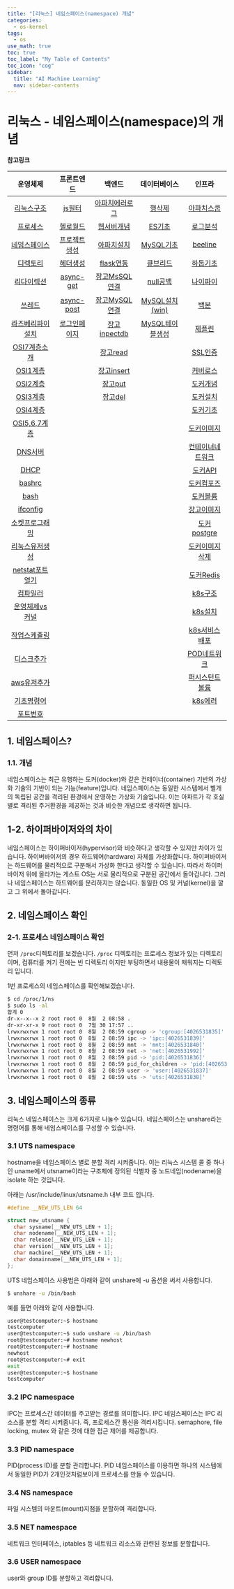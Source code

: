 ```yaml
---
title: "[리눅스] 네임스페이스(namespace) 개념" 
categories:
  - os-kernel
tags:
  - os
use_math: true
toc: true
toc_label: "My Table of Contents"
toc_icon: "cog"
sidebar:
  title: "AI Machine Learning"
  nav: sidebar-contents
---
```


# 리눅스 - 네임스페이스(namespace)의 개념


**참고링크**

| 운영체제 | 프론트엔드 | 백엔드 | 데이터베이스| 인프라 |
|:------:|:------:|:------:|:------:|:------:|
|[리눅스구조](https://losskatsu.github.io/os-kernel/os-linux-structure) | [js필터](https://losskatsu.github.io/frontend/js-map-reduce-filter/) | [아파치에러로그](https://losskatsu.github.io/it-infra/apache-error-log/) | [행삭제](https://losskatsu.github.io/it-infra/sqldelete/) | [아파치스쿱](https://losskatsu.github.io/it-infra/sqoop/) |
|[프로세스](https://losskatsu.github.io/os-kernel/os-process/) | [헬로월드](https://losskatsu.github.io/frontend/react-helloworld/) | [웹서버개념](https://losskatsu.github.io/it-infra/webserver/) | [ES기초](https://losskatsu.github.io/it-infra/es-basic/) | [로그분석](https://losskatsu.github.io/it-infra/log-anal/) |
|[네임스페이스](https://losskatsu.github.io/os-kernel/linux-redirection/) |[프로젝트생성](https://losskatsu.github.io/frontend/react-basic-setup/) | [아파치설치](https://losskatsu.github.io/it-infra/aws-apache/) | [MySQL기초](https://losskatsu.github.io/it-infra/mysql-index/) | [beeline](https://losskatsu.github.io/it-infra/beeline/) |
|[디렉토리](https://losskatsu.github.io/os-kernel/linux-directory/) |[헤더생성](https://losskatsu.github.io/frontend/react-category/) | [flask연동](https://losskatsu.github.io/it-infra/flask-nginx-uwsgi/) | [큐브리드](https://losskatsu.github.io/it-infra/cubrid-summary/) | [하둡기초](https://losskatsu.github.io/it-infra/hadoop-basic-concept/) |
|[리다이렉션](https://losskatsu.github.io/os-kernel/linux-redirection/) |[async-get](https://losskatsu.github.io/frontend/react-request-api-django/) | [장고MsSQL연결](https://losskatsu.github.io/it-infra/mssql-django-conn/) | [null공백](https://losskatsu.github.io/it-infra/db-null/) |  [나이파이](https://losskatsu.github.io/it-infra/nifi/) |
|[쓰레드](https://losskatsu.github.io/os-kernel/process-thread/) | [async-post](https://losskatsu.github.io/frontend/react-request-post/) | [장고MySQL연결](https://losskatsu.github.io/it-infra/mysql-django-conn/) | [MySQL설치(win)](https://losskatsu.github.io/it-infra/mysql-install-win/) | [백본](https://losskatsu.github.io/it-infra/backbone/) |
|[라즈베리파이설치](https://losskatsu.github.io/os-kernel/raspberry-vminstall/) | [로그인페이지](https://losskatsu.github.io/frontend/react-request-post/) | [장고inpectdb](https://losskatsu.github.io/it-infra/django-inspectdb/) | [MySQL테이블생성](https://losskatsu.github.io/it-infra/mysql-create-db/) | [제플린](https://losskatsu.github.io/it-infra/backbone/) |
|[OSI7계층소개](https://losskatsu.github.io/os-kernel/network-basic01/) | | [장고read](https://losskatsu.github.io/it-infra/django-read-data/)  |  | [SSL인증](https://losskatsu.github.io/it-infra/ssl-auth/)|
|[OSI1계층](https://losskatsu.github.io/os-kernel/network-basic02/) | | [장고insert](https://losskatsu.github.io/it-infra/django-post-data/)  | | [커버로스](https://losskatsu.github.io/it-infra/kerberos/) |
|[OSI2계층](https://losskatsu.github.io/os-kernel/network-basic03/) | | [장고put](https://losskatsu.github.io/it-infra/django-put-data/)  | | [도커개념](https://losskatsu.github.io/it-infra/docker00/) |
|[OSI3계층](https://losskatsu.github.io/os-kernel/network-basic04/) | | [장고del](https://losskatsu.github.io/it-infra/django-del-data/) | | [도커설치](https://losskatsu.github.io/it-infra/docker01/) |
|[OSI4계층](https://losskatsu.github.io/os-kernel/network-basic05/) | |  | |[도커기초](https://losskatsu.github.io/it-infra/docker02/)|
|[OSI5,6,7계층](https://losskatsu.github.io/os-kernel/network-basic05/) | |  | | [도커이미지](https://losskatsu.github.io/it-infra/docker03/) |
|[DNS서버](https://losskatsu.github.io/os-kernel/etc-host-dns/) | |  | | [컨테이너네트워크](https://losskatsu.github.io/it-infra/docker04/) |
|[DHCP](https://losskatsu.github.io/os-kernel/dhcp/) | | | | [도커API](https://losskatsu.github.io/it-infra/docker05/) |
|[bashrc](https://losskatsu.github.io/os-kernel/bashrc/) | | | | [도커컴포즈](https://losskatsu.github.io/it-infra/docker06/) |
|[bash](https://losskatsu.github.io/os-kernel/bash/) | | | | [도커볼륨](https://losskatsu.github.io/it-infra/docker07/) |
|[ifconfig](https://losskatsu.github.io/os-kernel/ifconfig/) | | | | [장고이미지](https://losskatsu.github.io/it-infra/docker08/) |
|[소켓프로그래밍](https://losskatsu.github.io/os-kernel/network-socket/) | | | | [도커postgre](https://losskatsu.github.io/it-infra/docker09/) |
|[리눅스유저생성](https://losskatsu.github.io/os-kernel/linux-create-user/) | | | | [도커이미지삭제](https://losskatsu.github.io/it-infra/docker10/)|
|[netstat포트열기](https://losskatsu.github.io/os-kernel/port-open/) | | | |[도커Redis](https://losskatsu.github.io/it-infra/docker11/) |
|[컴파일러](https://losskatsu.github.io/os-kernel/compiler-interpreter/) | | | |[k8s구조](https://losskatsu.github.io/it-infra/kubernetes01/) |
|[운영체제vs커널](https://losskatsu.github.io/os-kernel/diff-kernel-os/) | | | | [k8s설치](https://losskatsu.github.io/it-infra/kubernetes02/) |
|[작업스케쥴링](https://losskatsu.github.io/os-kernel/crontab/) | | | |[k8s서비스배포](https://losskatsu.github.io/it-infra/kubernetes03/) |
|[디스크추가](https://losskatsu.github.io/os-kernel/add-harddisk/) | | | |[POD네트워크](https://losskatsu.github.io/it-infra/kubernetes04/) |
|[aws유저추가](https://losskatsu.github.io/os-kernel/aws-add-user/) | | | | [퍼시스턴트볼륨](https://losskatsu.github.io/it-infra/kubernetes05/)|
|[기초명령어](https://losskatsu.github.io/it-infra/ps-grep-pipe-redirect/) | | | | [k8s에러](https://losskatsu.github.io/it-infra/kubernetes06/)|
|[포트번호](https://losskatsu.github.io/it-infra/port/) | | | | |



## 1. 네임스페이스?

### 1.1. 개념

네임스페이스는 최근 유행하는 도커(docker)와 같은 컨테이너(container) 기반의 가상화 기술의 기반이 되는 기능(feature)입니다. 
네임스페이스는 동일한 시스템에서 별개의 독립된 공간을 격리된 환경에서 운영하는 가상화 기술입니다. 
이는 아파트가 각 호실별로 격리된 주거환경을 제공하는 것과 비슷한 개념으로 생각하면 됩니다. 

## 1-2. 하이퍼바이저와의 차이

네임스페이스는 하이퍼바이저(hypervisor)와 비슷하다고 생각할 수 있지만 차이가 있습니다. 
하이버바이저의 경우 하드웨어(hardware) 자체를 가상화합니다. 
하이퍼바이저는 하드웨어를 물리적으로 구분해서 가상화 한다고 생각할 수 있습니다. 
따라서 하이퍼바이저 위에 올라가는 게스트 OS는 서로 물리적으로 구분된 공간에서 돌아갑니다. 
그러나 네임스페이스는 하드웨어를 분리하지는 않습니다. 
동일한 OS 및 커널(kernel)을 깔고 그 위에서 돌아갑니다. 


## 2. 네임스페이스 확인

### 2-1. 프로세스 네임스페이스 확인

먼저 ```/proc```디렉토리를 보겠습니다. 
```/proc``` 디렉토리는 프로세스 정보가 있는 디렉토리이며, 컴퓨터를 켜기 전에는 빈 디렉토리 이지만
부팅하면서 내용물이 채워지는 디렉토리 입니다. 

1번 프로세스의 네임스페이스를 확인해보겠습니다. 

```bash
$ cd /proc/1/ns
$ sudo ls -al
합계 0
dr-x--x--x 2 root root 0  8월  2 08:58 .
dr-xr-xr-x 9 root root 0  7월 30 17:57 ..
lrwxrwxrwx 1 root root 0  8월  2 08:59 cgroup -> 'cgroup:[4026531835]'
lrwxrwxrwx 1 root root 0  8월  2 08:59 ipc -> 'ipc:[4026531839]'
lrwxrwxrwx 1 root root 0  8월  2 08:59 mnt -> 'mnt:[4026531840]'
lrwxrwxrwx 1 root root 0  8월  2 08:59 net -> 'net:[4026531992]'
lrwxrwxrwx 1 root root 0  8월  2 08:59 pid -> 'pid:[4026531836]'
lrwxrwxrwx 1 root root 0  8월  2 08:59 pid_for_children -> 'pid:[4026531836]'
lrwxrwxrwx 1 root root 0  8월  2 08:59 user -> 'user:[4026531837]'
lrwxrwxrwx 1 root root 0  8월  2 08:59 uts -> 'uts:[4026531838]'
```

## 3. 네임스페이스의 종류

리눅스 네임스페이스는 크게 6가지로 나눌수 있습니다. 
네임스페이스는 unshare라는 명령어를 통해 네임스페이스를 구성할 수 있습니다. 

### 3.1 UTS namespace

hostname을 네임스페이스 별로 분할 격리 시켜줍니다. 
이는 리눅스 시스템 콜 중 하나인 uname에서 utsname이라는 구조체에 정의된 식별자 중 노드네임(nodename)을 isolate 하는 것입니다. 

아래는 /usr/include/linux/utsname.h 내부 코드 입니다.

```c
#define __NEW_UTS_LEN 64

struct new_utsname {
  char sysname[__NEW_UTS_LEN + 1];
  char nodename[__NEW_UTS_LEN + 1];
  char release[__NEW_UTS_LEN + 1];
  char version[__NEW_UTS_LEN + 1];
  char machine[__NEW_UTS_LEN + 1];
  char domainname[__NEW_UTS_LEN + 1];
};
```

UTS 네임스페이스 사용법은 아래와 같이 unshare에 -u 옵션을 써서 사용합니다.  

```bash
$ unshare -u /bin/bash
```

예를 들면 아래와 같이 사용합니다. 

```bash
user@testcomputer:~$ hostname
testcomputer
user@testcomputer:~$ sudo unshare -u /bin/bash
root@testcomputer:~# hostname newhost
root@testcomputer:~# hostname 
newhost
root@testcomputer:~# exit
exit
user@testcomputer:~$ hostname
testcomputer
```

### 3.2 IPC namespace

IPC는 프로세스간 데이터를 주고받는 경로를 의미합니다. 
IPC 네임스페이스는 IPC 리소스를 분할 격리 시켜줍니다. 즉, 프로세스간 통신을 격리시킵니다. 
semaphore, file locking, mutex 와 같은 것에 대한 접근 제어를 제공합니다. 

### 3.3 PID namespace

PID(process ID)를 분할 관리합니다. 
PID 네임스페이스를 이용하면 하나의 시스템에서 동일한 PID가 2개인것처럼보이게 프로세스를 만들 수 있습니다. 

### 3.4 NS namespace

파일 시스템의 마운트(mount)지점을 분할하여 격리합니다.

### 3.5 NET namespace

네트워크 인터페이스, iptables 등 네트워크 리소스와 관련된 정보를 분할합니다. 

### 3.6 USER namespace

user와 group ID를 분할하고 격리합니다. 


